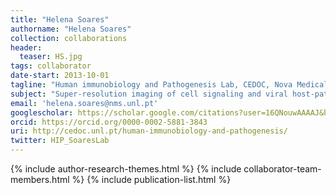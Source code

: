 ```yaml
---
title: "Helena Soares"
authorname: "Helena Soares"
collection: collaborations
header:
  teaser: HS.jpg
tags: collaborator
date-start: 2013-10-01
tagline: "Human immunobiology and Pathogenesis Lab, CEDOC, Nova Medical School, Portugal"
subject: "Super-resolution imaging of cell signaling and viral host-pathogen interactions"
email: 'helena.soares@nms.unl.pt'
googlescholar: https://scholar.google.com/citations?user=16QNouwAAAAJ&hl=en
orcid: https://orcid.org/0000-0002-5881-3843
uri: http://cedoc.unl.pt/human-immunobiology-and-pathogenesis/
twitter: HIP_SoaresLab
---
```

<p align= "justify">

{% include author-research-themes.html %}
{% include collaborator-team-members.html %}
{% include publication-list.html %}
